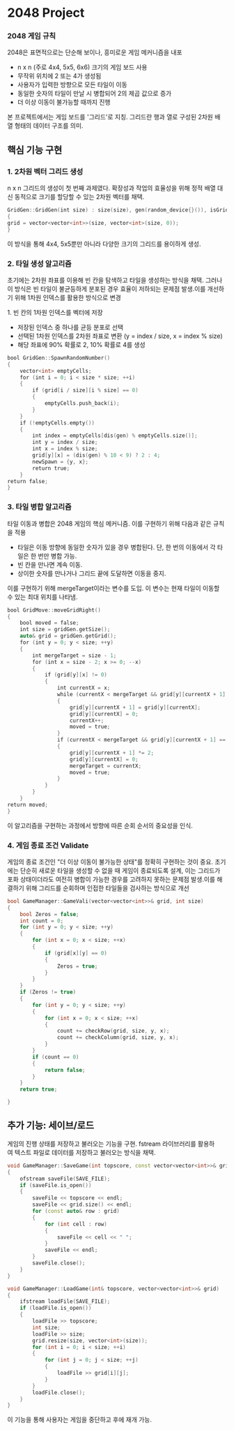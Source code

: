 # 2048 Project

### **2048 게임 규칙**

2048은 표면적으로는 단순해 보이나, 흥미로운 게임 메커니즘을 내포

- n x n (주로 4x4, 5x5, 6x6) 크기의 게임 보드 사용
- 무작위 위치에 2 또는 4가 생성됨
- 사용자가 입력한 방향으로 모든 타일이 이동
- 동일한 숫자의 타일이 만날 시 병합되어 2의 제곱 값으로 증가
- 더 이상 이동이 불가능할 때까지 진행

본 프로젝트에서는 게임 보드를 '그리드'로 지칭. 그리드란 행과 열로 구성된 2차원 배열 형태의 데이터 구조를 의미.

## **핵심 기능 구현**

### **1. 2차원 벡터 그리드 생성**

n x n 그리드의 생성이 첫 번째 과제였다. 확장성과 작업의 효율성을 위해 정적 배열 대신 동적으로 크기를 할당할 수 있는 2차원 벡터를 채택.

```cpp
GridGen::GridGen(int size) : size(size), gen(random_device{}()), isGridFull(false)
{
grid = vector<vector<int>>(size, vector<int>(size, 0));
}
```

이 방식을 통해 4x4, 5x5뿐만 아니라 다양한 크기의 그리드를 용이하게 생성.

### **2. 타일 생성 알고리즘**

초기에는 2차원 좌표를 이용해 빈 칸을 탐색하고 타일을 생성하는 방식을 채택. 그러나 이 방식은 빈 타일이 불균등하게 분포된 경우 효율이 저하되는 문제점 발생.이를 개선하기 위해 1차원 인덱스를 활용한 방식으로 변경

1. 빈 칸의 1차원 인덱스를 벡터에 저장

- 저장된 인덱스 중 하나를 균등 분포로 선택
- 선택된 1차원 인덱스를 2차원 좌표로 변환 (y = index / size, x = index % size)
- 해당 좌표에 90% 확률로 2, 10% 확률로 4를 생성

```cpp
bool GridGen::SpawnRandomNumber()
{
	vector<int> emptyCells;
	for (int i = 0; i < size * size; ++i)
	{
		if (grid[i / size][i % size] == 0)
		{
			emptyCells.push_back(i);
		}
	}
	if (!emptyCells.empty())
	{
		int index = emptyCells[dis(gen) % emptyCells.size()];
		int y = index / size;
		int x = index % size;
		grid[y][x] = (dis(gen) % 10 < 9) ? 2 : 4;
		newSpawn = {y, x};
		return true;
	}
return false;
}
```

### **3. 타일 병합 알고리즘**

타일 이동과 병합은 2048 게임의 핵심 메커니즘. 이를 구현하기 위해 다음과 같은 규칙을 적용

- 타일은 이동 방향에 동일한 숫자가 있을 경우 병합된다. 단, 한 번의 이동에서 각 타일은 한 번만 병합 가능.
- 빈 칸을 만나면 계속 이동.
- 상이한 숫자를 만나거나 그리드 끝에 도달하면 이동을 중지.

이를 구현하기 위해 mergeTarget이라는 변수를 도입. 이 변수는 현재 타일이 이동할 수 있는 최대 위치를 나타냄.

```cpp
bool GridMove::moveGridRight()
{
	bool moved = false;
	int size = gridGen.getSize();
	auto& grid = gridGen.getGrid();
	for (int y = 0; y < size; ++y)
	{
		int mergeTarget = size - 1;
		for (int x = size - 2; x >= 0; --x)
		{
			if (grid[y][x] != 0)
			{
				int currentX = x;
				while (currentX < mergeTarget && grid[y][currentX + 1] == 0)
				{
					grid[y][currentX + 1] = grid[y][currentX];
					grid[y][currentX] = 0;
					currentX++;
					moved = true;
				}
				if (currentX < mergeTarget && grid[y][currentX + 1] == grid[y][currentX])
				{
					grid[y][currentX + 1] *= 2;
					grid[y][currentX] = 0;
					mergeTarget = currentX;
					moved = true;
				}
			}
		}
	}
return moved;
}
```

이 알고리즘을 구현하는 과정에서 방향에 따른 순회 순서의 중요성을 인식. 

### **4. 게임 종료 조건 Validate**

게임의 종료 조건인 "더 이상 이동이 불가능한 상태"를 정확히 구현하는 것이 중요. 초기에는 단순히 새로운 타일을 생성할 수 없을 때 게임이 종료되도록 설계, 이는 그리드가 포화 상태이더라도 여전히 병합이 가능한 경우를 고려하지 못하는 문제점 발생.이를 해결하기 위해 그리드를 순회하며 인접한 타일들을 검사하는 방식으로 개선

```cpp
bool GameManager::GameVali(vector<vector<int>>& grid, int size)
{
	bool Zeros = false;
	int count = 0;
	for (int y = 0; y < size; ++y)
	{
		for (int x = 0; x < size; ++x)
		{
			if (grid[x][y] == 0)
			{
				Zeros = true;
			}
		}
	}
	if (Zeros != true)
	{
		for (int y = 0; y < size; ++y)
		{
			for (int x = 0; x < size; ++x)
			{
				count += checkRow(grid, size, y, x);
				count += checkColumn(grid, size, y, x);
			}
		}
		if (count == 0)
		{
			return false;
		}
	}
	return true;

}
```

## **추가 기능: 세이브/로드**

게임의 진행 상태를 저장하고 불러오는 기능을 구현. fstream 라이브러리를 활용하여 텍스트 파일로 데이터를 저장하고 불러오는 방식을 채택.

```cpp
void GameManager::SaveGame(int topscore, const vector<vector<int>>& grid)
{
	ofstream saveFile(SAVE_FILE);
	if (saveFile.is_open()) 
	{
		saveFile << topscore << endl;
		saveFile << grid.size() << endl;
		for (const auto& row : grid) 
		{
			for (int cell : row) 
			{
				saveFile << cell << " ";
			}
			saveFile << endl;
		}
		saveFile.close();
	}
}

void GameManager::LoadGame(int& topscore, vector<vector<int>>& grid)
{
	ifstream loadFile(SAVE_FILE);
	if (loadFile.is_open()) 
	{
		loadFile >> topscore;
		int size;
		loadFile >> size;
		grid.resize(size, vector<int>(size));
		for (int i = 0; i < size; ++i) 
		{
			for (int j = 0; j < size; ++j) 
			{
				loadFile >> grid[i][j];
			}
		}
		loadFile.close();
	}
}
```

이 기능을 통해 사용자는 게임을 중단하고 후에 재개 가능.